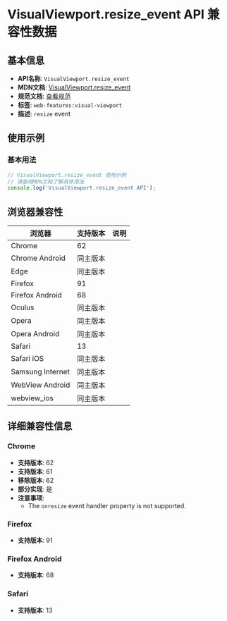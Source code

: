 # VisualViewport.resize_event API 兼容性数据

## 基本信息

- **API名称**: `VisualViewport.resize_event`
- **MDN文档**: [VisualViewport.resize_event](https://developer.mozilla.org/docs/Web/API/VisualViewport/resize_event)
- **规范文档**: [查看规范](https://drafts.csswg.org/cssom-view/#eventdef-window-resize)
- **标签**: `web-features:visual-viewport`
- **描述**: `resize` event

## 使用示例

### 基本用法

```javascript
// VisualViewport.resize_event 使用示例
// 请查阅MDN文档了解具体用法
console.log('VisualViewport.resize_event API');
```

## 浏览器兼容性

| 浏览器 | 支持版本 | 说明 |
|--------|----------|------|
| Chrome | 62 |  |
| Chrome Android | 同主版本 |  |
| Edge | 同主版本 |  |
| Firefox | 91 |  |
| Firefox Android | 68 |  |
| Oculus | 同主版本 |  |
| Opera | 同主版本 |  |
| Opera Android | 同主版本 |  |
| Safari | 13 |  |
| Safari iOS | 同主版本 |  |
| Samsung Internet | 同主版本 |  |
| WebView Android | 同主版本 |  |
| webview_ios | 同主版本 |  |

## 详细兼容性信息

### Chrome

- **支持版本**: 62
- **支持版本**: 61
- **移除版本**: 62
- **部分实现**: 是
- **注意事项**:
  - The `onresize` event handler property is not supported.

### Firefox

- **支持版本**: 91

### Firefox Android

- **支持版本**: 68

### Safari

- **支持版本**: 13


